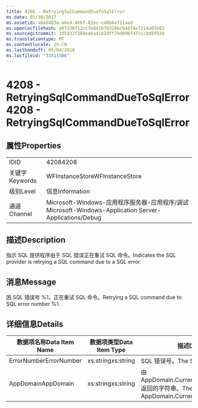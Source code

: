 ```yaml
---
title: 4208 - RetryingSqlCommandDueToSqlError
ms.date: 03/30/2017
ms.assetid: a8e6483a-a6e4-4bbf-82ec-cd8b6e711aad
ms.openlocfilehash: a97336f12ccfe041b79328bcb48f4e7214a05b63
ms.sourcegitcommit: 3d5d33f384eeba41b2dff79d096f47ccc8d8f03d
ms.translationtype: MT
ms.contentlocale: zh-CN
ms.lasthandoff: 05/04/2018
ms.locfileid: "33511586"
---
```

# <a name="4208---retryingsqlcommandduetosqlerror"></a><span data-ttu-id="5101f-102">4208 - RetryingSqlCommandDueToSqlError</span><span class="sxs-lookup"><span data-stu-id="5101f-102">4208 - RetryingSqlCommandDueToSqlError</span></span>
## <a name="properties"></a><span data-ttu-id="5101f-103">属性</span><span class="sxs-lookup"><span data-stu-id="5101f-103">Properties</span></span>  
  
|||  
|-|-|  
|<span data-ttu-id="5101f-104">ID</span><span class="sxs-lookup"><span data-stu-id="5101f-104">ID</span></span>|<span data-ttu-id="5101f-105">4208</span><span class="sxs-lookup"><span data-stu-id="5101f-105">4208</span></span>|  
|<span data-ttu-id="5101f-106">关键字</span><span class="sxs-lookup"><span data-stu-id="5101f-106">Keywords</span></span>|<span data-ttu-id="5101f-107">WFInstanceStore</span><span class="sxs-lookup"><span data-stu-id="5101f-107">WFInstanceStore</span></span>|  
|<span data-ttu-id="5101f-108">级别</span><span class="sxs-lookup"><span data-stu-id="5101f-108">Level</span></span>|<span data-ttu-id="5101f-109">信息</span><span class="sxs-lookup"><span data-stu-id="5101f-109">Information</span></span>|  
|<span data-ttu-id="5101f-110">通道</span><span class="sxs-lookup"><span data-stu-id="5101f-110">Channel</span></span>|<span data-ttu-id="5101f-111">Microsoft-Windows-应用程序服务器-应用程序/调试</span><span class="sxs-lookup"><span data-stu-id="5101f-111">Microsoft-Windows-Application Server-Applications/Debug</span></span>|  
  
## <a name="description"></a><span data-ttu-id="5101f-112">描述</span><span class="sxs-lookup"><span data-stu-id="5101f-112">Description</span></span>  
 <span data-ttu-id="5101f-113">指示 SQL 提供程序由于 SQL 错误正在重试 SQL 命令。</span><span class="sxs-lookup"><span data-stu-id="5101f-113">Indicates the SQL provider is retrying a SQL command due to a SQL error.</span></span>  
  
## <a name="message"></a><span data-ttu-id="5101f-114">消息</span><span class="sxs-lookup"><span data-stu-id="5101f-114">Message</span></span>  
 <span data-ttu-id="5101f-115">因 SQL 错误号 %1，正在重试 SQL 命令。</span><span class="sxs-lookup"><span data-stu-id="5101f-115">Retrying a SQL command due to SQL error number %1.</span></span>  
  
## <a name="details"></a><span data-ttu-id="5101f-116">详细信息</span><span class="sxs-lookup"><span data-stu-id="5101f-116">Details</span></span>  
  
|<span data-ttu-id="5101f-117">数据项名称</span><span class="sxs-lookup"><span data-stu-id="5101f-117">Data Item Name</span></span>|<span data-ttu-id="5101f-118">数据项类型</span><span class="sxs-lookup"><span data-stu-id="5101f-118">Data Item Type</span></span>|<span data-ttu-id="5101f-119">描述</span><span class="sxs-lookup"><span data-stu-id="5101f-119">Description</span></span>|  
|--------------------|--------------------|-----------------|  
|<span data-ttu-id="5101f-120">ErrorNumber</span><span class="sxs-lookup"><span data-stu-id="5101f-120">ErrorNumber</span></span>|<span data-ttu-id="5101f-121">xs:string</span><span class="sxs-lookup"><span data-stu-id="5101f-121">xs:string</span></span>|<span data-ttu-id="5101f-122">SQL 错误号。</span><span class="sxs-lookup"><span data-stu-id="5101f-122">The SQL error number.</span></span>|  
|<span data-ttu-id="5101f-123">AppDomain</span><span class="sxs-lookup"><span data-stu-id="5101f-123">AppDomain</span></span>|<span data-ttu-id="5101f-124">xs:string</span><span class="sxs-lookup"><span data-stu-id="5101f-124">xs:string</span></span>|<span data-ttu-id="5101f-125">由 AppDomain.CurrentDomain.FriendlyName 返回的字符串。</span><span class="sxs-lookup"><span data-stu-id="5101f-125">The string returned by AppDomain.CurrentDomain.FriendlyName.</span></span>|

